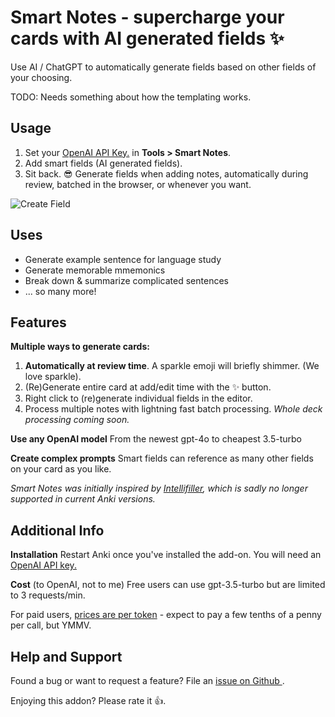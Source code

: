 # **Smart Notes** - supercharge your cards with AI generated fields ✨

Use AI / ChatGPT to automatically generate fields based on other fields of your choosing.

TODO: Needs something about how the templating works.

## Usage

1. Set your <a href="https://platform.openai.com/api-keys">OpenAI API Key.</a> in **Tools > Smart Notes**.
2. Add smart fields (AI generated fields).
3. Sit back. 😎 Generate fields when adding notes, automatically during review, batched in the browser, or whenever you want.

![Create Field](https://github.com/piazzatron/anki-smart-notes/blob/readme/resources/screenshots/create_field.gif?raw=true)

## Uses

- Generate example sentence for language study
- Generate memorable mmemonics
- Break down & summarize complicated sentences
- ... so many more!

## Features

**Multiple ways to generate cards:**

1. **Automatically at review time**. A sparkle emoji will briefly shimmer. (We love sparkle).
2. (Re)Generate entire card at add/edit time with the ✨ button.
3. Right click to (re)generate individual fields in the editor.
4. Process multiple notes with lightning fast batch processing. _Whole deck processing coming soon._

**Use any OpenAI model**
From the newest gpt-4o to cheapest 3.5-turbo

**Create complex prompts**
Smart fields can reference as many other fields on your card as you like.

_Smart Notes was initially inspired by <a href="https://ankiweb.net/shared/info/1416178071">Intellifiller</a>, which is sadly no longer supported in current Anki versions._

## Additional Info

**Installation**
Restart Anki once you've installed the add-on. You will need an <a href="https://platform.openai.com/api-keys">OpenAI API key.</a>

**Cost** (to OpenAI, not to me)
Free users can use gpt-3.5-turbo but are limited to 3 requests/min.

For paid users, <a href="https://openai.com/api/pricing/">prices are per token</a> - expect to pay a few tenths of a penny per call, but YMMV.

## Help and Support

Found a bug or want to request a feature? File an <a href="https://github.com/piazzatron/anki-smart-notes/issues"> issue on Github </a>.

Enjoying this addon? Please rate it 👍.
